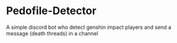 # Pedofile-Detector
A simple discord bot who detect genshin impact players and send a message (death threads) in a channel

